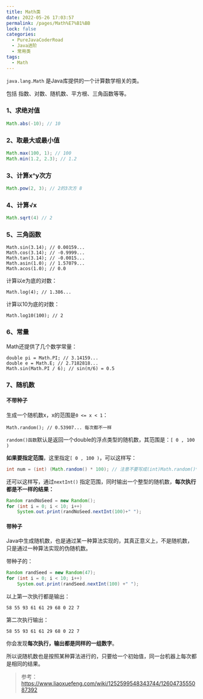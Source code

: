 ```yaml
---
title: Math类
date: 2022-05-26 17:03:57
permalink: /pages/Math%E7%B1%BB
lock: false
categories: 
  - PureJavaCoderRoad
  - Java进阶
  - 常用类
tags: 
  - Math
---
```

`java.lang.Math` 是Java库提供的一个计算数学相关的类。

包括 指数、对数、随机数、平方根、三角函数等等。



### 1、求绝对值

```java
Math.abs(-10); // 10
```

### 2、取最大或最小值

```java
Math.max(100, 1); // 100
Math.min(1.2, 2.3); // 1.2
```

### 3、计算x^y次方

```java
Math.pow(2, 3); // 2的3次方 8
```

### 4、计算√x

```java
Math.sqrt(4) // 2
```

### 5、三角函数

```
Math.sin(3.14); // 0.00159...
Math.cos(3.14); // -0.9999...
Math.tan(3.14); // -0.0015...
Math.asin(1.0); // 1.57079...
Math.acos(1.0); // 0.0
```

计算以e为底的对数：

```
Math.log(4); // 1.386...
```

计算以10为底的对数：

```
Math.log10(100); // 2
```

### 6、常量

Math还提供了几个数学常量：

```
double pi = Math.PI; // 3.14159...
double e = Math.E; // 2.7182818...
Math.sin(Math.PI / 6); // sin(π/6) = 0.5
```

### 7、随机数

#### 不带种子

生成一个随机数x，x的范围是`0 <= x < 1`：

```
Math.random(); // 0.53907... 每次都不一样
```

`random()函数`默认是返回一个double的浮点类型的随机数，其范围是：`[ 0 , 100 )`

**如果要指定范围**，这里指定`[ 0 , 100 )`，可以这样写：

```java
int num = (int) (Math.random() * 100); // 注意不要写成(int)Math.random()*3，这个结果为0，因为先执行了强制转换
```

还可以这样写，通过`nextInt()` 指定范围，同时输出一个整型的随机数，**每次执行都是不一样的结果：**

```java
Random randNoSeed = new Random();
for (int i = 0; i < 10; i++)
    System.out.print(randNoSeed.nextInt(100)+" ");
```



#### 带种子

 Java中生成随机数，也是通过某一种算法实现的，其真正意义上，不是随机数，只是通过一种算法实现的伪随机数。

带种子的：

```java
Random randSeed = new Random(47);
for (int i = 0; i < 10; i++)
    System.out.print(randSeed.nextInt(100) +" ");
```



以上第一次执行都是输出：

```
58 55 93 61 61 29 68 0 22 7 
```

第二次执行输出：

```
58 55 93 61 61 29 68 0 22 7 
```

你会发现**每次执行，输出都是同样的一组数字**。

所以说随机数也是按照某种算法进行的，只要给一个初始值，同一台机器上每次都是相同的结果。

> 参考：https://www.liaoxuefeng.com/wiki/1252599548343744/1260473555087392